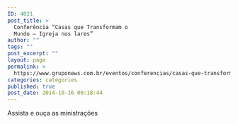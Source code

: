 ```yaml
---
ID: 4021
post_title: >
  Conferência “Casas que Transformam o
  Mundo – Igreja nos lares”
author: ""
tags: ""
post_excerpt: ""
layout: page
permalink: >
  https://www.gruponews.com.br/eventos/conferencias/casas-que-transformam-o-mundo-igreja-nos-lares
categories: categories
published: true
post_date: 2014-10-16 00:18:44
---
```

Assista e ouça as ministrações